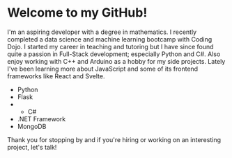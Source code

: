 # Welcome to my GitHub!

I'm an aspiring developer with a degree in mathematics. I recently completed a data science and machine learning bootcamp with Coding Dojo. I started my career in teaching and tutoring but I have since found quite a passion in Full-Stack development; especially Python and C#. Also enjoy working with C++ and Arduino as a hobby for my side projects. Lately I've been learning more about JavaScript and some of its frontend frameworks like React and Svelte.

* Python
* Flask
* * C#
* .NET Framework
* MongoDB

Thank you for stopping by and if you're hiring or working on an interesting project, let's talk!
<!---
JamisonHunter/JamisonHunter is a ✨ special ✨ repository because its `README.md` (this file) appears on your GitHub profile.
You can click the Preview link to take a look at your changes.
--->
